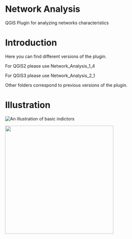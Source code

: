 # Network Analysis

QGIS Plugin for analyzing networks characteristics

# Introduction

Here you can find different versions of the plugin.

For QGIS2 please use Network\_Analysis\_1\_4

For QGIS3 please use Network\_Analysis\_2\_1

Other folders correspond to previous versions of the plugin.

# Illustration

![An illustration of basic indictors](https://github.com/sergelhomme/Network_Analysis/tree/master/Images/basic_analysis2.png)

<img src="https://github.com/sergelhomme/Network_Analysis/tree/master/Images/basic_analysis2.png" width="350"/>
